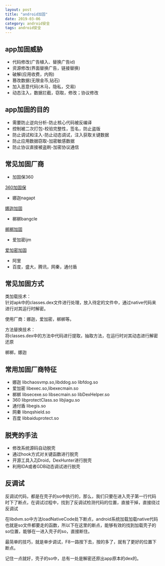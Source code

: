 ```yaml
---
layout: post
title: "android加固"
date: 2019-03-06
category: android安全
tags: android安全
---
```


## app加固威胁

- 代码修改(广告植入、替换广告id)
- 资源修改(界面替换广告，链接替换)
- 破解(应用收费，内购)
- 篡改数据(无限金币,钻石)
- 加入恶意代码(木马，隐私，交易)
- 动态注入，数据拦截，窃取，修改；协议修改

## app加固的目的

- 需要防止逆向分析-防止核心代码被反编译
- 控制被二次打包-校验完整性，签名，防止盗版
- 防止调试和注入-防止动态调试，注入获取关键数据
- 防止应用数据窃取-加密敏感数据
- 防止协议直接被盗刷-加密协议通信

## 常见加固厂商

- 加固保360

[360加固保](http://jiagu.360.cn/#/global/index)

- 娜迦nagapt

[娜迦加固](http://www.nagain.com/)  

- 梆梆bangcle

[梆梆加固](https://www.bangcle.com/)

- 爱加密ijm

[爱加密加固](http://www.ijiami.cn/appprotect_encrypt_way)

- 阿里
- 百度，盛大，腾讯，网秦，通付盾

## 常见加固方式

类加载技术：  
针对apk中的classes.dex文件进行处理，放入待定的文件中，通过native代码来进行对其运行时解密。  

使用厂商：娜迦，爱加密，梆梆等。  

方法替换技术：  
将classes.dex中的方法中代码进行提取，抽取方法，在运行时对其动态进行解密还原  

梆梆，娜迦  

## 常用加固厂商特征

- 娜迦 libchaosvmp.so,libddog.so libfdog.so
- 爱加密 libexec.so,libexecmain.so
- 梆梆 libsecexe.so libsecmain.so libDexHelper.so
- 360 libprotectClass.so libjiagu.so
- 通付盾 libegis.so
- 网秦 libnqshield.so
- 百度 libbaiduprotect.so

## 脱壳的手法

- 修改系统源码自动脱壳
- 通过hook方式对关键函数进行脱壳
- 开源工具入ZjDroid，DexHunter进行脱壳
- 利用IDA或者GDB动态调试进行脱壳

## 反调试

反调试代码，都是在壳子的so中执行的，那么，我们只要在进入壳子第一行代码时下了断点，在调试过程中，找到了反调试检测代码的位置，直接干掉，直接绕过反调试  

在libdvm.so中方法loadNativeCode处下断点，android系统加载加载native代码也就是so文件都要走的函数，所以下在这里的断点，能够有效的找到加载壳子的so位置，能够在一进入壳子的so，直接断住。  

最简单的技巧，就是单步调试，F8一路按下去，按的多了，就有了更好的位置下断点。  

记住一点就好，壳子的so中，总有一处是解密还原出app原本的dex的。  
